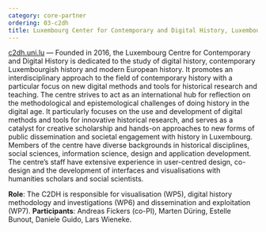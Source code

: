 ```yaml
---
category: core-partner
ordering: 03-c2dh
title: Luxembourg Center for Contemporary and Digital History, Luxembourg University.
---
```



[c2dh.uni.lu](https://www.c2dh.uni.lu/) &mdash; Founded in 2016, the Luxembourg Centre for Contemporary and Digital History is dedicated to the study of digital history, contemporary Luxembourgish history and modern European history.
It promotes an interdisciplinary approach to the field of contemporary history with a particular focus on new digital methods and tools for historical research and teaching. The centre strives to act as an international hub for reflection on the methodological and epistemological challenges of doing history in the digital age. It particularly focuses on the use and development of digital methods and tools for innovative historical research, and serves as a catalyst for creative scholarship and hands-on approaches to new forms of public dissemination and societal engagement with history in Luxembourg. Members of the centre have diverse backgrounds in historical disciplines, social sciences, information science, design and application development. The centre’s staff have extensive experience in user-centred design, co-design and the development of interfaces and visualisations with humanities scholars and social scientists.

**Role**: The C2DH is responsible for visualisation (WP5), digital history methodology and investigations (WP6) and dissemination and exploitation (WP7).
**Participants**: Andreas Fickers (co-PI), Marten Düring, Estelle Bunout, Daniele Guido, Lars Wieneke.

